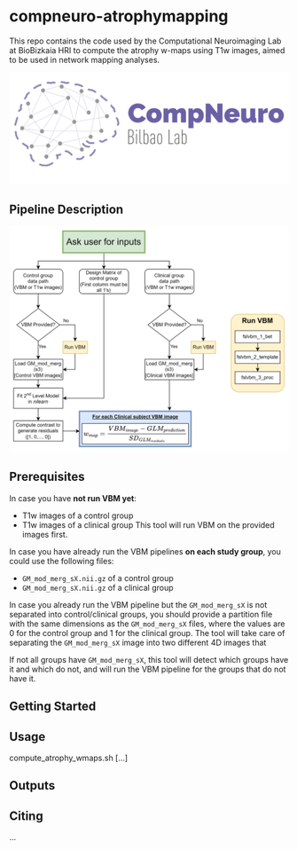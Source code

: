 # compneuro-atrophymapping
This repo contains the code used by the Computational Neuroimaging Lab at BioBizkaia HRI to compute the atrophy w-maps using T1w images, aimed to be used in network mapping analyses.

![CompNeuroLogo](./resources/compneuroLogo_r.png)

## Pipeline Description
![Flow diagram](./resources/flow_diagram.png)


## Prerequisites
In case you have **not run VBM yet**:
- T1w images of a control group
- T1w images of a clinical group
This tool will run VBM on the provided images first.

In case you have already run the VBM pipelines **on each study group**, you could use the following files:
- `GM_mod_merg_sX.nii.gz` of a control group
- `GM_mod_merg_sX.nii.gz` of a clinical group

In case you already run the VBM pipeline but the `GM_mod_merg_sX` is not separated into control/clinical groups, you should provide a partition file with the same dimensions as the `GM_mod_merg_sX` files, where the values are 0 for the control group and 1 for the clinical group. The tool will take care of separating the `GM_mod_merg_sX` image into two different 4D images that 

If not all groups have `GM_mod_merg_sX`, this tool will detect which groups have it and which do not, and will run the VBM pipeline for the groups that do not have it.

## Getting Started


## Usage
compute_atrophy_wmaps.sh [...]

## Outputs


## Citing
...
